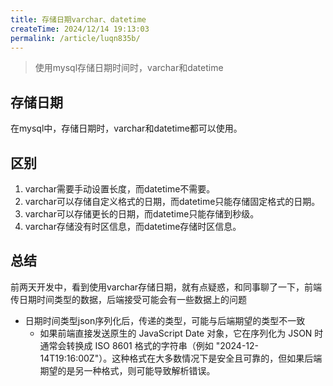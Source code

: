 ```yaml
---
title: 存储日期varchar、datetime
createTime: 2024/12/14 19:13:03
permalink: /article/luqn835b/
---
```


> 使用mysql存储日期时间时，varchar和datetime

<!-- more -->

## 存储日期
在mysql中，存储日期时，varchar和datetime都可以使用。

## 区别
1. varchar需要手动设置长度，而datetime不需要。
2. varchar可以存储自定义格式的日期，而datetime只能存储固定格式的日期。
3. varchar可以存储更长的日期，而datetime只能存储到秒级。
4. varchar存储没有时区信息，而datetime存储时区信息。

## 总结
前两天开发中，看到使用varchar存储日期，就有点疑惑，和同事聊了一下，前端传日期时间类型的数据，后端接受可能会有一些数据上的问题
- 日期时间类型json序列化后，传递的类型，可能与后端期望的类型不一致
   - 如果前端直接发送原生的 JavaScript Date 对象，它在序列化为 JSON 时通常会转换成 ISO 8601 格式的字符串（例如 "2024-12-14T19:16:00Z"）。这种格式在大多数情况下是安全且可靠的，但如果后端期望的是另一种格式，则可能导致解析错误。
 